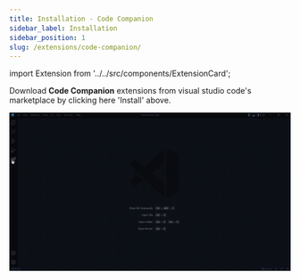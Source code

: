 ```yaml
---
title: Installation - Code Companion
sidebar_label: Installation
sidebar_position: 1
slug: /extensions/code-companion/
---
```


import Extension from '../../src/components/ExtensionCard';

<Extension image="../../img/extension-logo/code-companion.png" name="Code Companion" about="A best code helper" btn="install" link="https://marketplace.visualstudio.com/items?itemName=NamanGarg.CodeCompanion"/>

Download **Code Companion** extensions from visual studio code's marketplace by clicking here 'Install' above.

![](./guides/code-companion/installation.gif)
